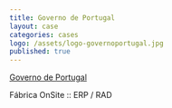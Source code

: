 ```yaml
---
title: Governo de Portugal
layout: case
categories: cases
logo: /assets/logo-governoportugal.jpg
published: true
---
```


[Governo de Portugal](https://sigrhe.dgae.mec.pt/openerp/login)

Fábrica OnSite :: ERP / RAD
